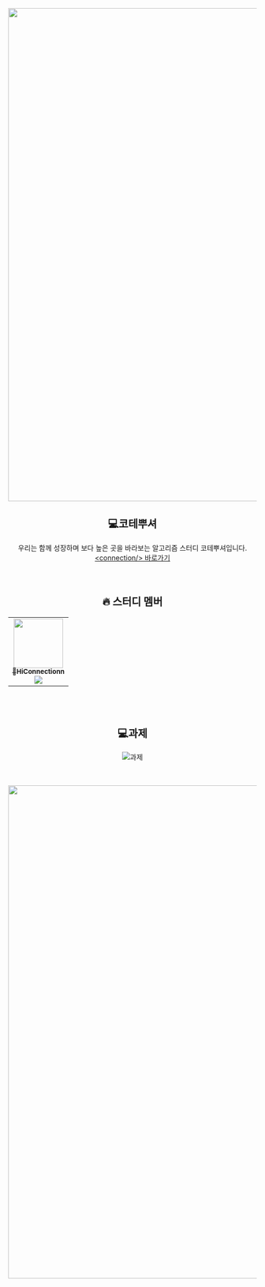 <div><img src="https://user-images.githubusercontent.com/116149736/200574871-cf4ba89d-73f1-461e-adb7-7dd300720fff.jpg" width="1000"/>

<div align=center>

## 💻코테뿌셔
우리는 함께 성장하며 보다 높은 곳을 바라보는 알고리즘 스터디 코테뿌셔입니다.<br>[\<connection/> 바로가기](https://k7c202.p.ssafy.io/)
<br><br><br>
## 🔥 스터디 멤버<br>
<table>
<tr><td align="center"><a href="https://github.com/HiConnectionn"><img src="https://avatars.githubusercontent.com/u/118648771?v=4" width="100px;" alt=""/><br /><sub><b>👑HiConnectionn</b></a><br><a href="https://solved.ac/profile/k915k1004"><img src="http://mazassumnida.wtf/api/mini/generate_badge?boj=k915k1004" /></sub></a><br /></td></table>
<br><br>

## 💻과제
![과제](https://www.coalla.co.kr/api/svg/코테뿌셔)
<br><br><br>
</div>

<div><img src="https://user-images.githubusercontent.com/116149736/200578139-c971c35c-12fb-4f41-a730-db93e0301797.jpg" width="1000"/>